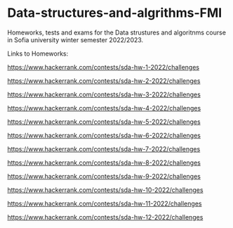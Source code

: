# Data-structures-and-algrithms-FMI
Homeworks, tests and exams for the Data strustures and algoritnms course in Sofia university winter semester 2022/2023.

Links to Homeworks:

https://www.hackerrank.com/contests/sda-hw-1-2022/challenges

https://www.hackerrank.com/contests/sda-hw-2-2022/challenges

https://www.hackerrank.com/contests/sda-hw-3-2022/challenges

https://www.hackerrank.com/contests/sda-hw-4-2022/challenges

https://www.hackerrank.com/contests/sda-hw-5-2022/challenges

https://www.hackerrank.com/contests/sda-hw-6-2022/challenges

https://www.hackerrank.com/contests/sda-hw-7-2022/challenges

https://www.hackerrank.com/contests/sda-hw-8-2022/challenges

https://www.hackerrank.com/contests/sda-hw-9-2022/challenges

https://www.hackerrank.com/contests/sda-hw-10-2022/challenges

https://www.hackerrank.com/contests/sda-hw-11-2022/challenges

https://www.hackerrank.com/contests/sda-hw-12-2022/challenges
